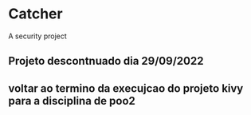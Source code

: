 # Catcher
A security project


## Projeto descontnuado dia 29/09/2022



## voltar ao termino da execujcao do projeto kivy para a disciplina de poo2
